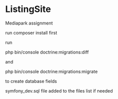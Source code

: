 # ListingSite
Mediapark assignment


run composer install first


run

php bin/console doctrine:migrations:diff

and

php bin/console doctrine:migrations:migrate

to create database fields


symfony_dev.sql file added to the files list if needed
